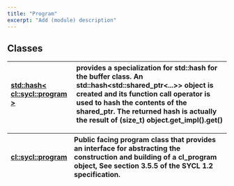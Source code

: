 ```yaml
---
title: "Program"
excerpt: "Add (module) description"
---
```


## Classes

| [std::hash< cl::sycl::program >](./std::hash<cl::sycl::program>/README.md) | provides a specialization for std::hash for the buffer class. An std::hash<std::shared_ptr<...>> object is created and its function call operator is used to hash the contents of the shared_ptr. The returned hash is actually the result of (size_t) object.get_impl().get()  |
| :--- | :--- |


| [cl::sycl::program](./cl::sycl::program/README.md) | Public facing program class that provides an interface for abstracting the construction and building of a cl_program object, See section 3.5.5 of the SYCL 1.2 specification.  |
| :--- | :--- |
